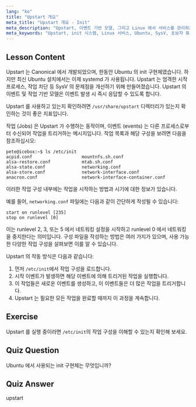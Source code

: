 ```yaml
---
lang: "ko"
title: "Upstart 개요"
meta_title: "Upstart 개요 - Init"
meta_description: "Upstart, 이벤트 기반 모델, 그리고 Linux 에서 서비스를 관리하는 방법에 대해 알아보세요. Upstart 작업 구성과 init 시스템으로서의 역할을 이해합니다."
meta_keywords: "Upstart, init 시스템, Linux 서비스, Ubuntu, SysV, 초보자 튜토리얼, Linux 가이드"
---
```


## Lesson Content

Upstart 는 Canonical 에서 개발되었으며, 한동안 Ubuntu 의 init 구현체였습니다. 하지만 최신 Ubuntu 설치에서는 이제 systemd 가 사용됩니다. Upstart 는 엄격한 시작 프로세스, 작업 차단 등 SysV 의 문제점을 개선하기 위해 만들어졌습니다. Upstart 의 이벤트 및 작업 기반 모델은 이벤트 발생 시 즉시 응답할 수 있도록 합니다.

Upstart 를 사용하고 있는지 확인하려면 `/usr/share/upstart` 디렉터리가 있는지 확인하는 것이 좋은 지표입니다.

작업 (Jobs) 은 Upstart 가 수행하는 동작이며, 이벤트 (events) 는 다른 프로세스로부터 수신되어 작업을 트리거하는 메시지입니다. 작업 목록과 해당 구성을 보려면 다음을 참조하십시오:

```plaintext
pete@icebox:~$ ls /etc/init
acpid.conf                   mountnfs.sh.conf
alsa-restore.conf            mtab.sh.conf
alsa-state.conf              networking.conf
alsa-store.conf              network-interface.conf
anacron.conf                 network-interface-container.conf
```

이러한 작업 구성 내부에는 작업을 시작하는 방법과 시기에 대한 정보가 있습니다.

예를 들어, `networking.conf` 파일에는 다음과 같이 간단하게 작성될 수 있습니다:

```plaintext
start on runlevel [235]
stop on runlevel [0]
```

이는 runlevel 2, 3, 또는 5 에서 네트워킹 설정을 시작하고 runlevel 0 에서 네트워킹을 중지한다는 의미입니다. 구성 파일을 작성하는 방법은 여러 가지가 있으며, 사용 가능한 다양한 작업 구성을 살펴보면 이를 알 수 있습니다.

Upstart 의 작동 방식은 다음과 같습니다:

1. 먼저 `/etc/init`에서 작업 구성을 로드합니다.
2. 시작 이벤트가 발생하면 해당 이벤트에 의해 트리거된 작업을 실행합니다.
3. 이 작업들은 새로운 이벤트를 생성하고, 이 이벤트들은 더 많은 작업을 트리거합니다.
4. Upstart 는 필요한 모든 작업을 완료할 때까지 이 과정을 계속합니다.

## Exercise

Upstart 를 실행 중이라면 `/etc/init`의 작업 구성을 이해할 수 있는지 확인해 보세요.

## Quiz Question

Ubuntu 에서 사용되는 init 구현체는 무엇입니까?

## Quiz Answer

upstart
